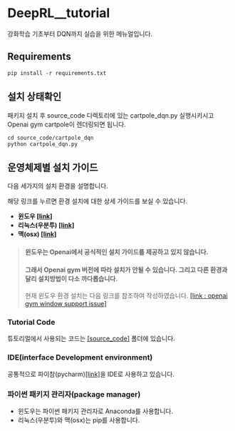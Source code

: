 # DeepRL__tutorial

강화학습 기초부터 DQN까지 실습을 위한 메뉴얼입니다.

## Requirements

```
pip install -r requirements.txt
```

## 설치 상태확인

패키지 설치 후 source_code 디렉토리에 있는 cartpole_dqn.py 실행시키시고 Openai gym cartpole이 렌더링되면 됩니다.
```
cd source_code/cartpole_dqn
python cartpole_dqn.py
```


## 운영체제별 설치 가이드

다음 세가지의 설치 환경을 설명합니다.

해당 링크를 누르면 환경 설치에 대한 상세 가이드를 보실 수 있습니다.

- **윈도우 [[link]](./install_guide_window.md)**
- **리눅스(우분투) [[link]](./install_guide_ubuntu.md)**
- **맥(osx) [[link]](./install_guide_osx.md)**

> #### 윈도우는 Openai에서 공식적인 설치 가이드를 제공하고 있지 않습니다.
>
> #### 그래서 Openai gym 버전에 따라 설치가 안될 수 있습니다. 그리고 다른 환경과 달리 설치방법이 다소 까다롭습니다.
>
> 현재 윈도우 환경 설치는 다음 링크를 참조하여 작성하였습니다.
> [[link : openai gym window support issue]](https://github.com/openai/gym/issues/11)

### Tutorial Code

튜토리얼에서 사용되는 코드는 [[source_code]](./source_code) 폴더에 있습니다.


### IDE(interface Development environment)

공통적으로 파이참(pycharm)[[link]](https://www.jetbrains.com/pycharm/)을 IDE로 사용하고 있습니다.

### 파이썬 패키지 관리자(package manager)

- 윈도우는 파이썬 패키지 관리자로 Anaconda를 사용합니다.
- 리눅스(우분투)와 맥(osx)는 pip를 사용합니다.



